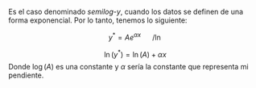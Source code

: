 
Es el caso denominado *semilog-y*, cuando los datos se definen de una forma exponencial. Por lo tanto, tenemos lo siguiente: 

$$ y^* = A e^{\alpha x}\enspace\enspace\enspace /\ln$$

$$ \ln(y^*) = \ln(A) + \alpha x $$ 
Donde $\log(A)$ es una constante y $\alpha$ sería la constante que representa mi pendiente. 
